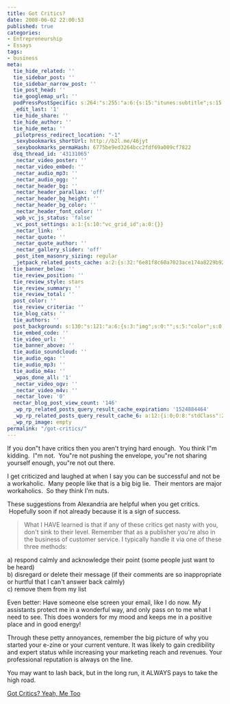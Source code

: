 ```yaml
---
title: Got Critics?
date: 2008-06-02 22:00:53
published: true
categories:
- Entrepreneurship
- Essays
tags:
- business
meta:
  tie_hide_related: ''
  tie_sidebar_post: ''
  tie_sidebar_narrow_post: ''
  tie_post_head: ''
  tie_googlemap_url: ''
  podPressPostSpecific: s:264:"s:255:"a:6:{s:15:"itunes:subtitle";s:15:"##PostExcerpt##";s:14:"itunes:summary";s:15:"##PostExcerpt##";s:15:"itunes:keywords";s:17:"##WordPressCats##";s:13:"itunes:author";s:10:"##Global##";s:15:"itunes:explicit";s:7:"Default";s:12:"itunes:block";s:7:"Default";}";";
  _edit_last: '1'
  tie_hide_share: ''
  tie_hide_author: ''
  tie_hide_meta: ''
  _pilotpress_redirect_location: "-1"
  _sexybookmarks_shortUrl: http://b2l.me/46jyt
  _sexybookmarks_permaHash: 6775be9ed3264bcc2fdf69a009cf7822
  dsq_thread_id: '43131065'
  _nectar_video_poster: ''
  _nectar_video_embed: ''
  _nectar_audio_mp3: ''
  _nectar_audio_ogg: ''
  _nectar_header_bg: ''
  _nectar_header_parallax: 'off'
  _nectar_header_bg_height: ''
  _nectar_header_bg_color: ''
  _nectar_header_font_color: ''
  _wpb_vc_js_status: 'false'
  _vc_post_settings: a:1:{s:10:"vc_grid_id";a:0:{}}
  _nectar_link: ''
  _nectar_quote: ''
  _nectar_quote_author: ''
  _nectar_gallery_slider: 'off'
  _post_item_masonry_sizing: regular
  _jetpack_related_posts_cache: a:2:{s:32:"6e81f8c60a7023ace174a8229b929eae";a:2:{s:7:"expires";i:1502366404;s:7:"payload";a:3:{i:0;a:1:{s:2:"id";i:872;}i:1;a:1:{s:2:"id";i:1170;}i:2;a:1:{s:2:"id";i:1853;}}}s:32:"8f6677c9d6b0f903e98ad32ec61f8deb";a:2:{s:7:"expires";i:1502366522;s:7:"payload";a:3:{i:0;a:1:{s:2:"id";i:673;}i:1;a:1:{s:2:"id";i:872;}i:2;a:1:{s:2:"id";i:1176;}}}}
  tie_banner_below: ''
  tie_review_position: ''
  tie_review_style: stars
  tie_review_summary: ''
  tie_review_total: ''
  post_color: ''
  tie_review_criteria: ''
  tie_blog_cats: ''
  tie_authors: ''
  post_background: s:130:"s:121:"a:6:{s:3:"img";s:0:"";s:5:"color";s:0:"";s:6:"repeat";s:0:"";s:10:"attachment";s:0:"";s:3:"hor";s:0:"";s:3:"ver";s:0:"";}";";
  tie_embed_code: ''
  tie_video_url: ''
  tie_banner_above: ''
  tie_audio_soundcloud: ''
  tie_audio_oga: ''
  tie_audio_mp3: ''
  tie_audio_m4a: ''
  _wpas_done_all: '1'
  _nectar_video_ogv: ''
  _nectar_video_m4v: ''
  _nectar_love: '0'
  nectar_blog_post_view_count: '146'
  _wp_rp_related_posts_query_result_cache_expiration: '1524884464'
  _wp_rp_related_posts_query_result_cache_6: a:12:{i:0;O:8:"stdClass":2:{s:7:"post_id";s:3:"872";s:5:"score";s:17:"82.51384889137249";}i:1;O:8:"stdClass":2:{s:7:"post_id";s:4:"1321";s:5:"score";s:18:"54.478472419792176";}i:2;O:8:"stdClass":2:{s:7:"post_id";s:4:"1027";s:5:"score";s:18:"54.478472419792176";}i:3;O:8:"stdClass":2:{s:7:"post_id";s:4:"1513";s:5:"score";s:18:"48.571127851020044";}i:4;O:8:"stdClass":2:{s:7:"post_id";s:3:"664";s:5:"score";s:18:"48.571127851020044";}i:5;O:8:"stdClass":2:{s:7:"post_id";s:4:"1192";s:5:"score";s:18:"42.901902002293866";}i:6;O:8:"stdClass":2:{s:7:"post_id";s:4:"1199";s:5:"score";s:17:"41.52954497991805";}i:7;O:8:"stdClass":2:{s:7:"post_id";s:3:"710";s:5:"score";s:17:"41.52954497991805";}i:8;O:8:"stdClass":2:{s:7:"post_id";s:3:"326";s:5:"score";s:17:"41.52954497991805";}i:9;O:8:"stdClass":2:{s:7:"post_id";s:4:"1363";s:5:"score";s:17:"40.71861476403739";}i:10;O:8:"stdClass":2:{s:7:"post_id";s:4:"1229";s:5:"score";s:17:"40.71861476403739";}i:11;O:8:"stdClass":2:{s:7:"post_id";s:4:"4550";s:5:"score";s:18:"39.346257741661574";}}
  _wp_rp_image: empty
permalink: "/got-critics/"
---
```

If you don"t have critics then you aren't trying hard enough.  You think I"m kidding.  I"m not.  You"re not pushing the envelope, you"re not sharing yourself enough, you"re not out there.

I get criticized and laughed at when I say you can be successful and not be a workaholic.  Many people like that is a big big lie.  Their mentors are major workaholics.  So they think I'm nuts.

These suggestions from Alexandria are helpful when you get critics.  Hopefully soon if not already because it is a sign of success.
>What I HAVE learned is that if any of these critics get nasty with you, don't sink to their level. Remember that as a publisher you're also in the business of customer service. I typically handle it via one of these three methods:

a) respond calmly and acknowledge their point (some people just want to be heard)<br />
b) disregard or delete their message (if their comments are so inappropriate or hurtful that I can't answer back calmly)<br />
c) remove them from my list

Even better: Have someone else screen your email, like I do now. My assistants protect me in a wonderful way, and only pass on to me what I need to see. This does wonders for my mood and keeps me in a positive place and in good energy!

Through these petty annoyances, remember the big picture of why you started your e-zine or your current venture. It was likely to gain credibility and expert status while increasing your marketing reach and revenues. Your professional reputation is always on the line.

You may want to lash back, but in the long run, it ALWAYS pays to take the high road.</blockquote>
<p><a href="http://bsetc.ca/blog/2008/05/29/got-critics-yeah-me-too" rel="nofollow">Got Critics? Yeah, Me Too</a></p>
